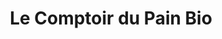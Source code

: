 ---
title: "Le Comptoir du Pain Bio"
url: /aix-en-provence/le-comptoir-du-pain-bio/
shop: boulangerie
---
